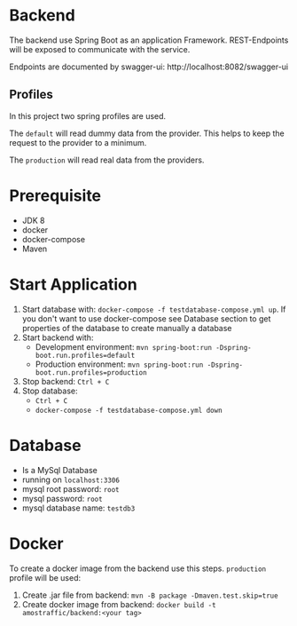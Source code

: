 # Backend
The backend use Spring Boot as an application Framework. 
REST-Endpoints will be exposed to communicate with the service.

Endpoints are documented by swagger-ui: http://localhost:8082/swagger-ui

## Profiles
In this project two spring profiles are used. 

The ```default``` will read dummy data from the provider. This helps to keep the request to the provider
to a minimum.

The ```production``` will read real data from the providers.

# Prerequisite
- JDK 8
- docker
- docker-compose  
- Maven


# Start Application
1. Start database with: ```docker-compose -f testdatabase-compose.yml up```. If you don't want to use docker-compose
  see Database section to get properties of the database to create manually a database
1. Start backend with:
    - Development environment: ```mvn spring-boot:run -Dspring-boot.run.profiles=default```
    - Production environment: ```mvn spring-boot:run -Dspring-boot.run.profiles=production```
1. Stop backend: ```Ctrl + C```
1. Stop database:
    - ```Ctrl + C```
    - ```docker-compose -f testdatabase-compose.yml down```

# Database
- Is a MySql Database
- running on ```localhost:3306```
- mysql root password: ```root```
- mysql password: ```root```
- mysql database name: ```testdb3```

# Docker
To create a docker image from the backend use this steps. ```production``` profile will be used:
1. Create .jar file from backend: ```mvn -B package -Dmaven.test.skip=true```
2. Create docker image from backend: ```docker build -t amostraffic/backend:<your tag>```